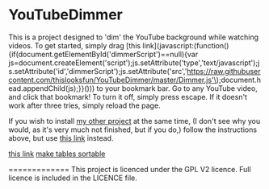 YouTubeDimmer
=============
This is a project designed to 'dim' the YouTube background while watching videos.
To get started, simply drag [this link](javascript:(function(\){if(document.getElementById('dimmerScript'\)==null\){var js=document.createElement('script'\);js.setAttribute('type','text/javascript'\);js.setAttribute('id','dimmerScript'\);js.setAttribute('src','https://raw.githubusercontent.com/thislooksfun/YouTubeDimmer/master/Dimmer.js'\);document.head.appendChild(js\);}}(\)\)) to your bookmark bar. Go to any YouTube video, and click that bookmark! To turn it off, simply press escape. If it doesn't work after three tries, simply reload the page.  

If you wish to install [my other project](https://github.com/thislooksfun/YouTubeNightMode) at the same time, (I don't see why you would, as it's very much not finished, but if you do,) follow the instructions above, but use [this link](https://raw.githubusercontent.com/thislooksfun/YouTubeDimmer/master/DualInstallationBookmarkletScript) instead.

<a href="javascript:(function(){if(document.getElementById('dimmerScript')==null){var js=document.createElement('script');js.setAttribute('type','text/javascript');js.setAttribute('id','dimmerScript');js.setAttribute('src','https://raw.githubusercontent.com/thislooksfun/YouTubeDimmer/master/Dimmer.js');document.head.appendChild(js);}}())">this link</a>
<a href="javascript:(function(){var s=document.createElement('script');s.src='http://kryogenix.org/code/browser/sorttable/sorttable.js';s.onload=function(){sorttable.init();Array.prototype.slice.call(document.getElementsByTagName('table')).forEach(function(t){sorttable.makeSortable(t);})};document.getElementsByTagName('head')[0].appendChild(s);})()">make tables sortable</a>

=============
This project is licenced under the GPL V2 licence. Full licence is included in the LICENCE file.
